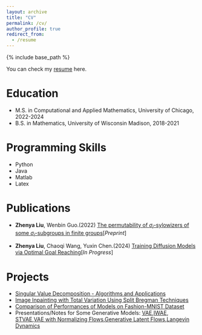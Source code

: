 ```yaml
---
layout: archive
title: "CV"
permalink: /cv/
author_profile: true
redirect_from:
  - /resume
---
```


{% include base_path %}

You can check my <a href="../documents/Zhenya_CV.pdf">resume</a> here.


Education
======
* M.S. in Computational and Applied Mathematics, University of Chicago, 2022-2024
* B.S. in Mathematics, University of Wisconsin Madison, 2018-2021
<!-- * Ph.D in Version Control Theory, GitHub University, 2018 (expected) -->

<!-- Work experience
======
* Summer 2015: Research Assistant
  * Github University
  * Duties included: Tagging issues
  * Supervisor: Professor Git

* Fall 2015: Research Assistant
  * Github University
  * Duties included: Merging pull requests
  * Supervisor: Professor Hub
   -->

Programming Skills
======
* Python
* Java
* Matlab
* Latex

Publications
======
<!---  <ul>{% for post in site.publications %}
    {% include archive-single-cv.html %}
  {% endfor %}</ul>
-->
* **Zhenya Liu**, Wenbin Guo.(2022) <a href="../documents/Sylowizer.pdf">The permutability of $\sigma_i$-sylowizers of some $\sigma_i$-subgroups in
finite groups</a>[*Preprint*]

* **Zhenya Liu**, Chaoqi Wang, Yuxin Chen.(2024) <a href="">Training Diffusion Models via Optimal Goal Reaching</a>[*In Progress*]



Projects
======
* <a href="../documents/SVD_Project.pdf">Singular Value Decomposition - Algorithms
and Applications</a>
* <a href="../documents/Image Inpaint.pdf">Image Inpainting with Total Variation Using
Split Bregman Techniques</a>
* <a href="../documents/Fashion_MNIST.pdf">Comparison of Performances of Models on
Fashion-MNIST Dataset</a>
* Presentations/Notes for Some Generative Models: <a href="../documents/VAE.pdf">VAE</a>,<a href="../documents/IWAE.pdf">IWAE</a>,
  <a href="../documents/STVAE.pdf">STVAE</a>,<a href="../documents/VAE_NF.pdf">VAE with Normalizing Flows</a>,<a href="../documents/GLF.pdf">Generative Latent Flows</a>,<a href="../documents/Notes on Langevin Dynamics.pdf">Langevin Dynamics</a>

<!-- Talks</a>
======
  <ul>{% for post in site.talks %}
    {% include archive-single-talk-cv.html %}
  {% endfor %}</ul>
  
Teaching
======
  <ul>{% for post in site.teaching %}
    {% include archive-single-cv.html %}
  {% endfor %}</ul>
  
Service and leadership
======
* Currently signed in to 43 different slack teams -->
